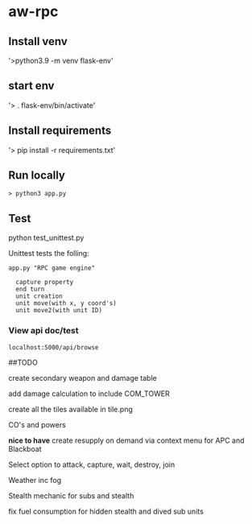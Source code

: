 # aw-rpc

## Install venv

'>python3.9 -m venv flask-env'

## start env

'> . flask-env/bin/activate'

## Install requirements

'> pip install -r requirements.txt'

## Run locally

`> python3 app.py`

## Test

python test_unittest.py

  Unittest tests the folling:

    app.py "RPC game engine"

      capture property
      end turn
      unit creation
      unit move(with x, y coord's)
      unit move2(with unit ID)



### View api doc/test

`localhost:5000/api/browse`


##TODO

create secondary weapon and damage table

add damage calculation to include COM_TOWER

create all the tiles available in tile.png

CO's and powers

**nice to have**
create resupply on demand via context menu for APC and Blackboat

Select option to attack, capture, wait, destroy, join

Weather inc fog

Stealth mechanic for subs and stealth

fix fuel consumption for hidden stealth and dived sub units
